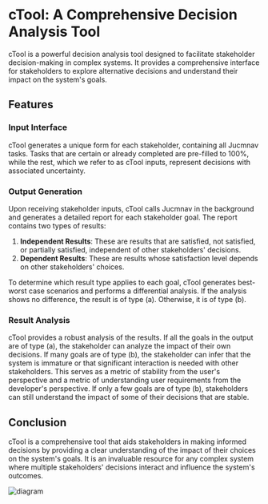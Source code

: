 # cTool: A Comprehensive Decision Analysis Tool

cTool is a powerful decision analysis tool designed to facilitate stakeholder decision-making in complex systems. It provides a comprehensive interface for stakeholders to explore alternative decisions and understand their impact on the system's goals.

## Features

### Input Interface
cTool generates a unique form for each stakeholder, containing all Jucmnav tasks. Tasks that are certain or already completed are pre-filled to 100%, while the rest, which we refer to as cTool inputs, represent decisions with associated uncertainty.

### Output Generation
Upon receiving stakeholder inputs, cTool calls Jucmnav in the background and generates a detailed report for each stakeholder goal. The report contains two types of results:

1. **Independent Results**: These are results that are satisfied, not satisfied, or partially satisfied, independent of other stakeholders' decisions.
2. **Dependent Results**: These are results whose satisfaction level depends on other stakeholders' choices.

To determine which result type applies to each goal, cTool generates best-worst case scenarios and performs a differential analysis. If the analysis shows no difference, the result is of type (a). Otherwise, it is of type (b).

### Result Analysis
cTool provides a robust analysis of the results. If all the goals in the output are of type (a), the stakeholder can analyze the impact of their own decisions. If many goals are of type (b), the stakeholder can infer that the system is immature or that significant interaction is needed with other stakeholders. This serves as a metric of stability from the user's perspective and a metric of understanding user requirements from the developer's perspective. If only a few goals are of type (b), stakeholders can still understand the impact of some of their decisions that are stable.

## Conclusion
cTool is a comprehensive tool that aids stakeholders in making informed decisions by providing a clear understanding of the impact of their choices on the system's goals. It is an invaluable resource for any complex system where multiple stakeholders' decisions interact and influence the system's outcomes.


![diagram](https://i.ibb.co/rc6mjPr/c-Tool-drawio-1.png)
